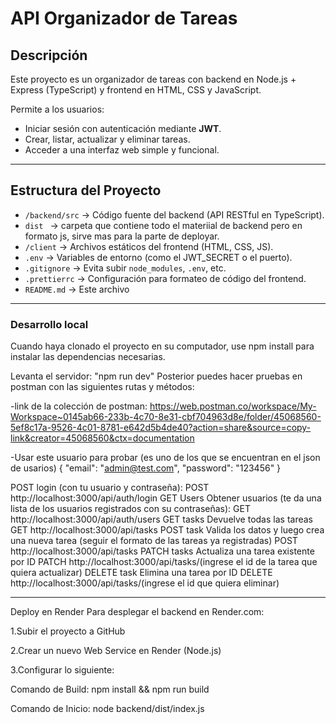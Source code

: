 # API Organizador de Tareas

## Descripción

Este proyecto es un organizador de tareas con backend en Node.js + Express (TypeScript) y frontend en HTML, CSS y JavaScript.  

Permite a los usuarios:
- Iniciar sesión con autenticación mediante **JWT**.
- Crear, listar, actualizar y eliminar tareas.
- Acceder a una interfaz web simple y funcional.

---

## Estructura del Proyecto

- `/backend/src` → Código fuente del backend (API RESTful en TypeScript).
-   `dist ` → carpeta que contiene todo el materiial de backend pero en formato js, sirve mas para la parte de deployar.
- `/client` → Archivos estáticos del frontend (HTML, CSS, JS).
- `.env` → Variables de entorno (como el JWT_SECRET o el puerto).
- `.gitignore` → Evita subir `node_modules`, `.env`, etc.
- `.prettierrc` → Configuración para formateo de código del frontend.
- `README.md` → Este archivo
---

### Desarrollo local

Cuando haya clonado el proyecto en su computador, use npm install para instalar las dependencias necesarias.

Levanta el servidor: "npm run dev"
Posterior puedes hacer pruebas en postman con las siguientes rutas y métodos:



-link de la colección de postman:
 https://web.postman.co/workspace/My-Workspace~0145ab66-233b-4c70-8e31-cbf704963d8e/folder/45068560-5ef8c17a-9526-4c01-8781-e642d5b4de40?action=share&source=copy-link&creator=45068560&ctx=documentation


-Usar este usuario para probar (es uno de los que se encuentran en el json de usarios)
{
  "email": "admin@test.com",
  "password": "123456"
}


POST login     (con tu usuario y contraseña):                                                                  POST http://localhost:3000/api/auth/login
GET  Users     Obtener usuarios (te da una lista de los usuarios registrados con su contraseñas):              GET http://localhost:3000/api/auth/users 
GET  tasks     Devuelve todas las tareas                                                                       GET http://localhost:3000/api/tasks
POST task      Valida los datos y luego crea una nueva tarea (seguir el formato de las tareas ya registradas)  POST http://localhost:3000/api/tasks
PATCH tasks    Actualiza una tarea existente por ID                                                            PATCH http://localhost:3000/api/tasks/(ingrese el id de la     tarea que quiera actualizar)
DELETE task    Elimina una tarea por ID                                                                        DELETE http://localhost:3000/api/tasks/(ingrese el id que quiera eliminar)




---------------------------------------------------------------------------------------------


Deploy en Render
Para desplegar el backend en Render.com:

1.Subir el proyecto a GitHub

2.Crear un nuevo Web Service en Render (Node.js)

3.Configurar lo siguiente:

Comando de Build:
npm install && npm run build


Comando de Inicio:
node backend/dist/index.js





